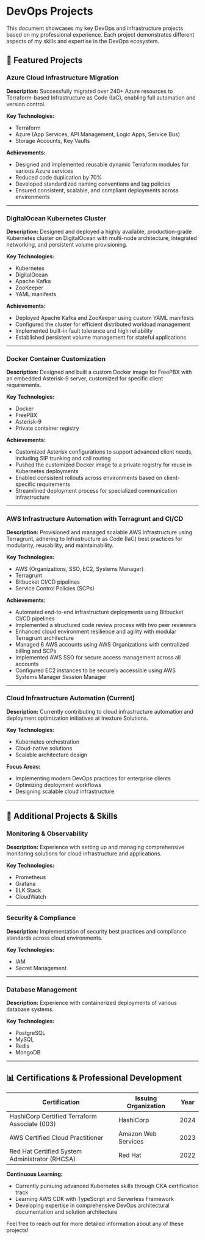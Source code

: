 # DevOps Projects

This document showcases my key DevOps and infrastructure projects based on my professional experience. Each project demonstrates different aspects of my skills and expertise in the DevOps ecosystem.

## 🚀 Featured Projects

### Azure Cloud Infrastructure Migration

**Description:** Successfully migrated over 240+ Azure resources to Terraform-based Infrastructure as Code (IaC), enabling full automation and version control.

**Key Technologies:**
- Terraform
- Azure (App Services, API Management, Logic Apps, Service Bus)
- Storage Accounts, Key Vaults

**Achievements:**
- Designed and implemented reusable dynamic Terraform modules for various Azure services
- Reduced code duplication by 70%
- Developed standardized naming conventions and tag policies
- Ensured consistent, scalable, and compliant deployments across environments

---

### DigitalOcean Kubernetes Cluster

**Description:** Designed and deployed a highly available, production-grade Kubernetes cluster on DigitalOcean with multi-node architecture, integrated networking, and persistent volume provisioning.

**Key Technologies:**
- Kubernetes
- DigitalOcean
- Apache Kafka
- ZooKeeper
- YAML manifests

**Achievements:**
- Deployed Apache Kafka and ZooKeeper using custom YAML manifests
- Configured the cluster for efficient distributed workload management
- Implemented built-in fault tolerance and high reliability
- Established persistent volume management for stateful applications

---

### Docker Container Customization

**Description:** Designed and built a custom Docker image for FreePBX with an embedded Asterisk-9 server, customized for specific client requirements.

**Key Technologies:**
- Docker
- FreePBX
- Asterisk-9
- Private container registry

**Achievements:**
- Customized Asterisk configurations to support advanced client needs, including SIP trunking and call routing
- Pushed the customized Docker image to a private registry for reuse in Kubernetes deployments
- Enabled consistent rollouts across environments based on client-specific requirements
- Streamlined deployment process for specialized communication infrastructure

---

### AWS Infrastructure Automation with Terragrunt and CI/CD

**Description:** Provisioned and managed scalable AWS infrastructure using Terragrunt, adhering to Infrastructure as Code (IaC) best practices for modularity, reusability, and maintainability.

**Key Technologies:**
- AWS (Organizations, SSO, EC2, Systems Manager)
- Terragrunt
- Bitbucket CI/CD pipelines
- Service Control Policies (SCPs)

**Achievements:**
- Automated end-to-end infrastructure deployments using Bitbucket CI/CD pipelines
- Implemented a structured code review process with two peer reviewers
- Enhanced cloud environment resilience and agility with modular Terragrunt architecture
- Managed 6 AWS accounts using AWS Organizations with centralized billing and SCPs
- Implemented AWS SSO for secure access management across all accounts
- Configured EC2 instances to be securely accessible using AWS Systems Manager Session Manager

---

### Cloud Infrastructure Automation (Current)

**Description:** Currently contributing to cloud infrastructure automation and deployment optimization initiatives at Inexture Solutions.

**Key Technologies:**
- Kubernetes orchestration
- Cloud-native solutions
- Scalable architecture design

**Focus Areas:**
- Implementing modern DevOps practices for enterprise clients
- Optimizing deployment workflows
- Designing scalable cloud infrastructure

---

## 🔧 Additional Projects & Skills

### Monitoring & Observability

**Description:** Experience with setting up and managing comprehensive monitoring solutions for cloud infrastructure and applications.

**Key Technologies:**
- Prometheus
- Grafana
- ELK Stack
- CloudWatch


---

### Security & Compliance

**Description:** Implementation of security best practices and compliance standards across cloud environments.

**Key Technologies:**
- IAM
- Secret Management


---

### Database Management

**Description:** Experience with containerized deployments of various database systems.

**Key Technologies:**
- PostgreSQL
- MySQL
- Redis
- MongoDB

---

## 📊 Certifications & Professional Development

| Certification | Issuing Organization | Year |
|---------------|---------------------|------|
| HashiCorp Certified Terraform Associate (003) | HashiCorp | 2024 |
| AWS Certified Cloud Practitioner | Amazon Web Services | 2023 |
| Red Hat Certified System Administrator (RHCSA) | Red Hat | 2022 |

**Continuous Learning:**
- Currently pursuing advanced Kubernetes skills through CKA certification track
- Learning AWS CDK with TypeScript and Serverless Framework
- Developing expertise in comprehensive DevOps architectural documentation and solution architecture

Feel free to reach out for more detailed information about any of these projects!